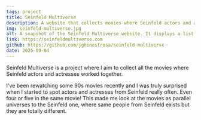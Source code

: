 ```yaml
---
tags: project
title: Seinfeld Multiverse
description: A website that collects movies where Seinfeld actors and actresses played together 
img: seinfeld-multiverse.jpg
alt: A snapshot of the Seinfeld Multiverse website. It displays a list of movies where two or more actors from Seinfeld appear.
link: https://seinfeldmultiverse.com
github: https://github.com/jghinestrosa/seinfeld-multiverse
date: 2025-09-04
---
```


Seinfeld Multiverse is a project where I aim to collect all the movies where Seinfeld actors and actresses worked together.

I've been rewatching some 90s movies recently and I was truly surprised when I started to spot actors and actresses from Seinfeld really often. Even four or five in the same movie! This made me look at the movies as parallel universes to the Seinfeld one, where same people from Seinfeld exists but they are totally different.
